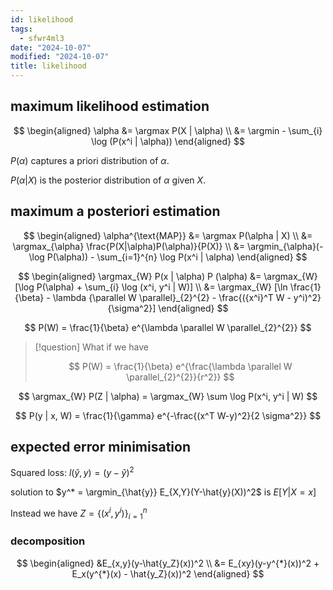 ```yaml
---
id: likelihood
tags:
  - sfwr4ml3
date: "2024-10-07"
modified: "2024-10-07"
title: likelihood
---
```


## maximum likelihood estimation

$$
\begin{aligned}
\alpha &= \argmax P(X | \alpha) \\
&= \argmin - \sum_{i} \log (P(x^i | \alpha))
\end{aligned}
$$

$P(\alpha)$ captures a priori distribution of $\alpha$.

$P(\alpha | X)$ is the posterior distribution of $\alpha$ given $X$.

## maximum a posteriori estimation

$$
\begin{aligned}
\alpha^{\text{MAP}} &= \argmax P(\alpha | X) \\
&= \argmax_{\alpha} \frac{P(X|\alpha)P(\alpha)}{P(X)} \\
&= \argmin_{\alpha}(-\log P(\alpha)) - \sum_{i=1}^{n} \log P(x^i | \alpha)
\end{aligned}
$$


$$
\begin{aligned}
\argmax_{W} P(x | \alpha) P (\alpha) &= \argmax_{W} [\log  P(\alpha) + \sum_{i} \log (x^i, y^i | W)] \\
&= \argmax_{W} [\ln \frac{1}{\beta} - \lambda {\parallel W \parallel}_{2}^{2} - \frac{({x^i}^T W - y^i)^2}{\sigma^2}]
\end{aligned}
$$

$$
P(W) = \frac{1}{\beta} e^{\lambda \parallel W \parallel_{2}^{2}}
$$

> [!question] What if we have
>
> $$
> P(W) = \frac{1}{\beta} e^{\frac{\lambda \parallel W \parallel_{2}^{2}}{r^2}}
> $$

$$
\argmax_{W} P(Z | \alpha) = \argmax_{W} \sum \log P(x^i, y^i | W)
$$

$$
P(y | x, W) = \frac{1}{\gamma} e^{-\frac{(x^T W-y)^2}{2 \sigma^2}}
$$

## expected error minimisation

Squared loss: $l(\hat{y},y)=(y-\hat{y})^2$

solution to $y^* = \argmin_{\hat{y}} E_{X,Y}(Y-\hat{y}(X))^2$ is $E[Y | X=x]$

Instead we have $Z = \{(x^i, y^i)\}^n_{i=1}$

### decomposition

$$
\begin{aligned}
&E_{x,y}(y-\hat{y_Z}(x))^2 \\
&= E_{xy}(y-y^{*}(x))^2 + E_x(y^{*}(x) - \hat{y_Z}(x))^2
\end{aligned}
$$
